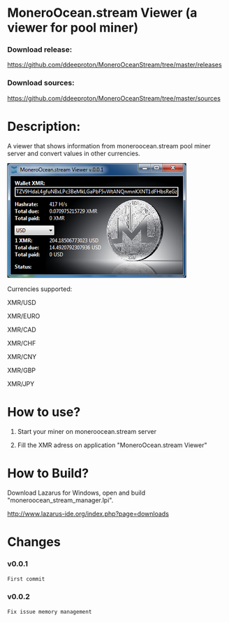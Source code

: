 # MoneroOcean.stream Viewer (a viewer for pool miner)

### Download release:

https://github.com/ddeeproton/MoneroOceanStream/tree/master/releases

### Download sources:

https://github.com/ddeeproton/MoneroOceanStream/tree/master/sources

# Description: 

A viewer that shows information from moneroocean.stream pool miner server and convert values in other currencies. 

![](preview.png)

Currencies supported:

XMR/USD

XMR/EURO

XMR/CAD

XMR/CHF

XMR/CNY

XMR/GBP

XMR/JPY

# How to use?

1. Start your miner on moneroocean.stream server

2. Fill the XMR adress on application "MoneroOcean.stream Viewer"

# How to Build? 

Download Lazarus for Windows, open and build "moneroocean_stream_manager.lpi". 

http://www.lazarus-ide.org/index.php?page=downloads

# Changes

### v0.0.1 
	First commit

### v0.0.2
	Fix issue memory management

